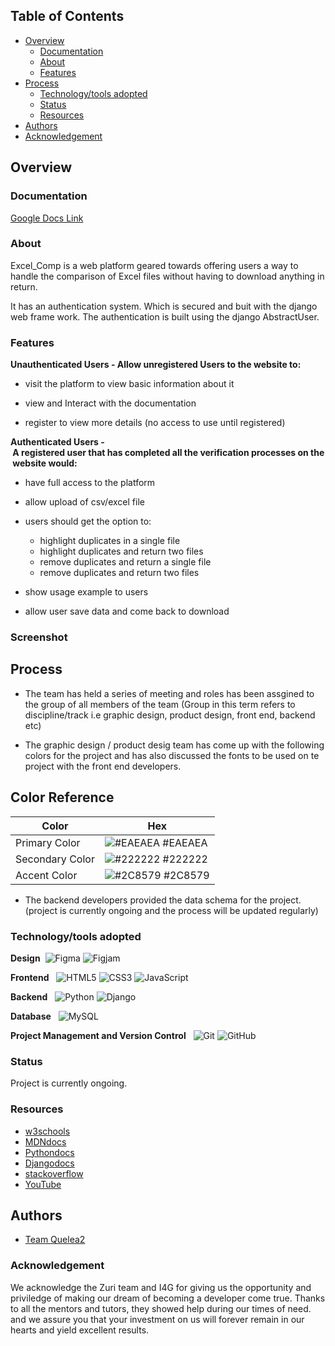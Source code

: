 ## Table of Contents

- [Overview](#overview)
  - [Documentation](#documentation)
  - [About](#about)
  - [Features](#features)
- [Process](#process)
  - [Technology/tools adopted](#technology/tools)
  - [Status](#status)
  - [Resources](#resources)
- [Authors](#Authors)
- [Acknowledgement](#Acknowledgement)

## Overview

### Documentation

[Google Docs Link](https://docs.google.com/document/d/1hBkZyckmH_9ZwOrZPwdUhQhKqWTdhPnEqRoj8LL7DqI/edit#)

### About

Excel_Comp is a web platform geared towards offering users a way to handle the comparison of Excel files without having to download anything in return.

It has an authentication system. Which is secured and buit with the django web frame work. The authentication is built using the django AbstractUser.

### Features

**Unauthenticated Users - Allow unregistered Users to the website to:**

- visit the platform to view basic information about it

- view and Interact with the documentation

- register to view more details (no access to use until registered)

**Authenticated Users - A registered user that has completed all the verification processes on the website would:**

- have full access to the platform

- allow upload of csv/excel file

- users should get the option to:

  - highlight duplicates in a single file
  - highlight duplicates and return two files
  - remove duplicates and return a single file
  - remove duplicates and return two files

- show usage example to users

- allow user save data and come back to download

### Screenshot

## Process 

- The team has held a series of meeting and roles has been assgined to the group of all members of the team
  (Group in this term refers to discipline/track i.e graphic design, product design, front end, backend etc)

- The graphic design / product desig team has come up with the following colors for the project and has also discussed the fonts to be used on te project with the front end developers.

## Color Reference

| Color           | Hex                                                              |
| --------------- | ---------------------------------------------------------------- |
| Primary Color   | ![#EAEAEA](https://via.placeholder.com/10/EAEAEA?text=+) #EAEAEA |
| Secondary Color | ![#222222](https://via.placeholder.com/10/222222?text=+) #222222 |
| Accent Color    | ![#2C8579](https://via.placeholder.com/10/2C8579?text=+) #2C8579 |

- The backend developers provided the data schema for the project.
  (project is currently ongoing and the process will be updated regularly)

### Technology/tools adopted

**Design**
 ![Figma](https://img.shields.io/badge/figma-%23F24E1E.svg?style=for-the-badge&logo=figma&logoColor=white) ![Figjam](https://img.shields.io/badge/figjam-%23F24E1E.svg?style=for-the-badge&logo=figma&logoColor=white)

**Frontend**
  ![HTML5](https://img.shields.io/badge/html5-%23E34F26.svg?style=for-the-badge&logo=html5&logoColor=white) ![CSS3](https://img.shields.io/badge/css3-%231572B6.svg?style=for-the-badge&logo=css3&logoColor=white) ![JavaScript](https://img.shields.io/badge/javascript-%23323330.svg?style=for-the-badge&logo=javascript&logoColor=%23F7DF1E)

**Backend**
  ![Python](https://img.shields.io/badge/python-3670A0?style=for-the-badge&logo=python&logoColor=ffdd54) ![Django](https://img.shields.io/badge/django-3670A0?style=for-the-badge&logo=django&logoColor=ffdd54)

**Database**
  ![MySQL](https://img.shields.io/badge/mysql-%2300f.svg?style=for-the-badge&logo=mysql&logoColor=white)

**Project Management and Version Control**
  ![Git](https://img.shields.io/badge/git-%23121011.svg?style=for-the-badge&logo=git&logoColor=white) ![GitHub](https://img.shields.io/badge/github-%23121011.svg?style=for-the-badge&logo=github&logoColor=white)

### Status

Project is currently ongoing.

### Resources

- [w3schools](https://www.w3schools.com)
- [MDNdocs](https://developer.mozilla.org/en-US/)
- [Pythondocs](https://python.org/)
- [Djangodocs](https://www.djangoproject.com/)
- [stackoverflow](https://www.stackoverflow.com)
- [YouTube](https://www.youtube.com)

## Authors

- [Team Quelea2](https://github.com/orgs/zuri-training/teams/team-quelea2)

### Acknowledgement

We acknowledge the Zuri team and I4G for giving us the opportunity and priviledge of making our dream of becoming a developer come true. Thanks to all the mentors and tutors, they showed help during our times of need. and we assure you that your investment on us will forever remain in our hearts and yield excellent results.
